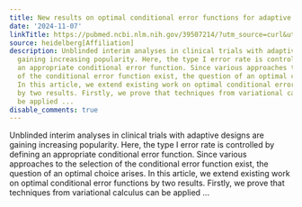 ```yaml
---
title: New results on optimal conditional error functions for adaptive two-stage designs
date: '2024-11-07'
linkTitle: https://pubmed.ncbi.nlm.nih.gov/39507214/?utm_source=curl&utm_medium=rss&utm_campaign=pubmed-2&utm_content=1FakS-2QOkCT8HsMOQP1bCRQ4YzyumYOmxmF0moLsQ3dFB1E9V&fc=20220326224207&ff=20241107171252&v=2.18.0.post9+e462414
source: heidelberg[Affiliation]
description: Unblinded interim analyses in clinical trials with adaptive designs are
  gaining increasing popularity. Here, the type I error rate is controlled by defining
  an appropriate conditional error function. Since various approaches to the selection
  of the conditional error function exist, the question of an optimal choice arises.
  In this article, we extend existing work on optimal conditional error functions
  by two results. Firstly, we prove that techniques from variational calculus can
  be applied ...
disable_comments: true
---
```

Unblinded interim analyses in clinical trials with adaptive designs are gaining increasing popularity. Here, the type I error rate is controlled by defining an appropriate conditional error function. Since various approaches to the selection of the conditional error function exist, the question of an optimal choice arises. In this article, we extend existing work on optimal conditional error functions by two results. Firstly, we prove that techniques from variational calculus can be applied ...